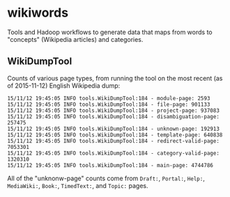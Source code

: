 # wikiwords

Tools and Hadoop workflows to generate data that maps from words to "concepts" (Wikipedia articles) and categories.

WikiDumpTool
-----------

Counts of various page types, from running the tool on the most recent (as of 2015-11-12) English Wikipedia dump:

```
15/11/12 19:45:05 INFO tools.WikiDumpTool:184 - module-page: 2593
15/11/12 19:45:05 INFO tools.WikiDumpTool:184 - file-page: 901133
15/11/12 19:45:05 INFO tools.WikiDumpTool:184 - project-page: 937083
15/11/12 19:45:05 INFO tools.WikiDumpTool:184 - disambiguation-page: 257475
15/11/12 19:45:05 INFO tools.WikiDumpTool:184 - unknown-page: 192913
15/11/12 19:45:05 INFO tools.WikiDumpTool:184 - template-page: 640838
15/11/12 19:45:05 INFO tools.WikiDumpTool:184 - redirect-valid-page: 7053301
15/11/12 19:45:05 INFO tools.WikiDumpTool:184 - category-valid-page: 1320310
15/11/12 19:45:05 INFO tools.WikiDumpTool:184 - main-page: 4744786
```

All of the "unknonw-page" counts come from `Draft:`, `Portal:`, `Help:`, `MediaWiki:`, `Book:`, `TimedText:`, and `Topic:` pages.

